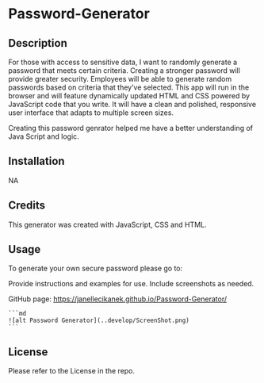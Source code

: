 # Password-Generator

## Description

For those with access to sensitive data, I want to randomly generate a password that meets certain criteria. Creating a stronger password will provide greater security. Employees will be able to generate random passwords based on criteria that they’ve selected. This app will run in the browser and will feature dynamically updated HTML and CSS powered by JavaScript code that you write. It will have a clean and polished, responsive user interface that adapts to multiple screen sizes.

Creating this password genrator helped me have a better understanding of Java Script and logic. 

## Installation

NA

## Credits 

This generator was created with JavaScript, CSS and HTML.


## Usage

To generate your own secure password please go to: 


Provide instructions and examples for use. Include screenshots as needed.

GitHub page: https://janellecikanek.github.io/Password-Generator/

    ```md
    ![alt Password Generator](..develop/ScreenShot.png)
    ```


## License
Please refer to the License in the repo.
